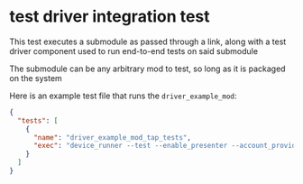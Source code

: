# test driver integration test

This test executes a submodule as passed through a link, along with a test
driver component used to run end-to-end tests on said submodule

The submodule can be any arbitrary mod to test, so long as it is packaged on the
system

Here is an example test file that runs the `driver_example_mod`:

```json
{
  "tests": [
    {
      "name": "driver_example_mod_tap_tests",
      "exec": "device_runner --test --enable_presenter --account_provider=dev_token_manager --device_shell=dev_device_shell --device_shell_args=--test_timeout_ms=60000 --user_shell=dev_user_shell --user_shell_args=--root_module=test_driver_module,--module_under_test=driver_example_mod_wrapper,--test_driver_url=driver_example_mod_target_tests --story_shell=dev_story_shell"
    }
  ]
}
```
